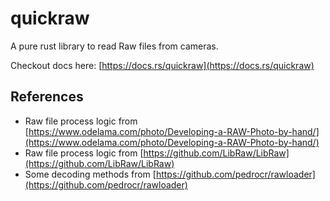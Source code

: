 # quickraw
A pure rust library to read Raw files from cameras.

Checkout docs here: [https://docs.rs/quickraw](https://docs.rs/quickraw)

## References
* Raw file process logic from [https://www.odelama.com/photo/Developing-a-RAW-Photo-by-hand/](https://www.odelama.com/photo/Developing-a-RAW-Photo-by-hand/)
* Raw file process logic from [https://github.com/LibRaw/LibRaw](https://github.com/LibRaw/LibRaw)
* Some decoding methods from [https://github.com/pedrocr/rawloader](https://github.com/pedrocr/rawloader)
